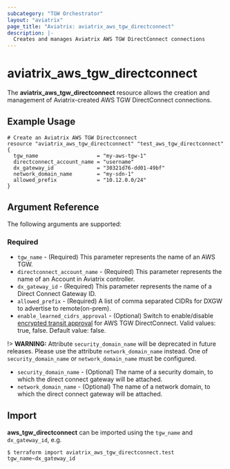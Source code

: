 ```yaml
---
subcategory: "TGW Orchestrator"
layout: "aviatrix"
page_title: "Aviatrix: aviatrix_aws_tgw_directconnect"
description: |-
  Creates and manages Aviatrix AWS TGW DirectConnect connections
---
```


# aviatrix_aws_tgw_directconnect

The **aviatrix_aws_tgw_directconnect** resource allows the creation and management of Aviatrix-created AWS TGW DirectConnect connections.

## Example Usage

```hcl
# Create an Aviatrix AWS TGW Directconnect
resource "aviatrix_aws_tgw_directconnect" "test_aws_tgw_directconnect" {
  tgw_name                   = "my-aws-tgw-1"
  directconnect_account_name = "username"
  dx_gateway_id              = "30321d76-dd01-49bf"
  network_domain_name        = "my-sdn-1"
  allowed_prefix             = "10.12.0.0/24"
}
```

## Argument Reference

The following arguments are supported:

### Required
* `tgw_name` - (Required) This parameter represents the name of an AWS TGW.
* `directconnect_account_name` - (Required) This parameter represents the name of an Account in Aviatrix controller.
* `dx_gateway_id` - (Required) This parameter represents the name of a Direct Connect Gateway ID.
* `allowed_prefix` - (Required) A list of comma separated CIDRs for DXGW to advertise to remote(on-prem).
* `enable_learned_cidrs_approval` - (Optional) Switch to enable/disable [encrypted transit approval](https://docs.aviatrix.com/HowTos/tgw_approval.html) for AWS TGW DirectConnect. Valid values: true, false. Default value: false.

!> **WARNING:** Attribute `security_domain_name` will be deprecated in future releases. Please use the attribute `network_domain_name` instead. One of `security_domain_name` or `network_domain_name` must be configured.

* `security_domain_name` - (Optional) The name of a security domain, to which the direct connect gateway will be attached.
* `network_domain_name` - (Optional) The name of a network domain, to which the direct connect gateway will be attached.

## Import

**aws_tgw_directconnect** can be imported using the `tgw_name` and `dx_gateway_id`, e.g.

```
$ terraform import aviatrix_aws_tgw_directconnect.test tgw_name~dx_gateway_id
```
